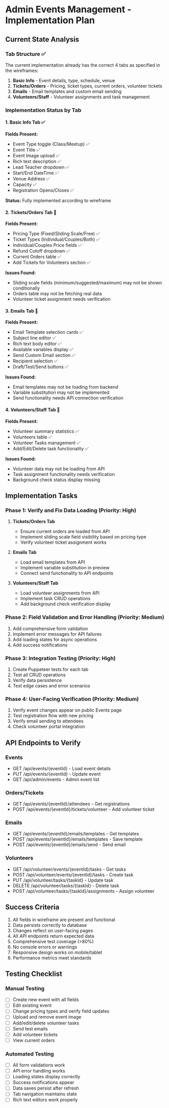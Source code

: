# Admin Events Management - Implementation Plan

## Current State Analysis

### Tab Structure ✅
The current implementation already has the correct 4 tabs as specified in the wireframes:
1. **Basic Info** - Event details, type, schedule, venue
2. **Tickets/Orders** - Pricing, ticket types, current orders, volunteer tickets
3. **Emails** - Email templates and custom email sending
4. **Volunteers/Staff** - Volunteer assignments and task management

### Implementation Status by Tab

#### 1. Basic Info Tab ✅
**Fields Present:**
- Event Type toggle (Class/Meetup) ✅
- Event Title ✅
- Event Image upload ✅
- Rich text description ✅
- Lead Teacher dropdown ✅
- Start/End DateTime ✅
- Venue Address ✅
- Capacity ✅
- Registration Opens/Closes ✅

**Status:** Fully implemented according to wireframe

#### 2. Tickets/Orders Tab 🔄
**Fields Present:**
- Pricing Type (Fixed/Sliding Scale/Free) ✅
- Ticket Types (Individual/Couples/Both) ✅
- Individual/Couples Price fields ✅
- Refund Cutoff dropdown ✅
- Current Orders table ✅
- Add Tickets for Volunteers section ✅

**Issues Found:**
- Sliding scale fields (minimum/suggested/maximum) may not be shown conditionally
- Orders table may not be fetching real data
- Volunteer ticket assignment needs verification

#### 3. Emails Tab 🔄
**Fields Present:**
- Email Template selection cards ✅
- Subject line editor ✅
- Rich text body editor ✅
- Available variables display ✅
- Send Custom Email section ✅
- Recipient selection ✅
- Draft/Test/Send buttons ✅

**Issues Found:**
- Email templates may not be loading from backend
- Variable substitution may not be implemented
- Send functionality needs API connection verification

#### 4. Volunteers/Staff Tab 🔄
**Fields Present:**
- Volunteer summary statistics ✅
- Volunteers table ✅
- Volunteer Tasks management ✅
- Add/Edit/Delete task functionality ✅

**Issues Found:**
- Volunteer data may not be loading from API
- Task assignment functionality needs verification
- Background check status display missing

## Implementation Tasks

### Phase 1: Verify and Fix Data Loading (Priority: High)
1. **Tickets/Orders Tab**
   - Ensure current orders are loaded from API
   - Implement sliding scale field visibility based on pricing type
   - Verify volunteer ticket assignment works

2. **Emails Tab**
   - Load email templates from API
   - Implement variable substitution in preview
   - Connect send functionality to API endpoints

3. **Volunteers/Staff Tab**
   - Load volunteer assignments from API
   - Implement task CRUD operations
   - Add background check verification display

### Phase 2: Field Validation and Error Handling (Priority: Medium)
1. Add comprehensive form validation
2. Implement error messages for API failures
3. Add loading states for async operations
4. Add success notifications

### Phase 3: Integration Testing (Priority: High)
1. Create Puppeteer tests for each tab
2. Test all CRUD operations
3. Verify data persistence
4. Test edge cases and error scenarios

### Phase 4: User-Facing Verification (Priority: Medium)
1. Verify event changes appear on public Events page
2. Test registration flow with new pricing
3. Verify email sending to attendees
4. Check volunteer portal integration

## API Endpoints to Verify

### Events
- GET /api/events/{eventId} - Load event details
- PUT /api/events/{eventId} - Update event
- GET /api/admin/events - Admin event list

### Orders/Tickets
- GET /api/events/{eventId}/attendees - Get registrations
- POST /api/events/{eventId}/tickets/volunteer - Add volunteer ticket

### Emails
- GET /api/events/{eventId}/emails/templates - Get templates
- POST /api/events/{eventId}/emails/templates - Save template
- POST /api/events/{eventId}/emails/send - Send email

### Volunteers
- GET /api/volunteer/events/{eventId}/tasks - Get tasks
- POST /api/volunteer/events/{eventId}/tasks - Create task
- PUT /api/volunteer/tasks/{taskId} - Update task
- DELETE /api/volunteer/tasks/{taskId} - Delete task
- POST /api/volunteer/tasks/{taskId}/assignments - Assign volunteer

## Success Criteria

1. All fields in wireframe are present and functional
2. Data persists correctly to database
3. Changes reflect on user-facing pages
4. All API endpoints return expected data
5. Comprehensive test coverage (>80%)
6. No console errors or warnings
7. Responsive design works on mobile/tablet
8. Performance metrics meet standards

## Testing Checklist

### Manual Testing
- [ ] Create new event with all fields
- [ ] Edit existing event
- [ ] Change pricing types and verify field updates
- [ ] Upload and remove event image
- [ ] Add/edit/delete volunteer tasks
- [ ] Send test emails
- [ ] Add volunteer tickets
- [ ] View current orders

### Automated Testing
- [ ] All form validations work
- [ ] API error handling works
- [ ] Loading states display correctly
- [ ] Success notifications appear
- [ ] Data saves persist after refresh
- [ ] Tab navigation maintains state
- [ ] Rich text editors work properly
